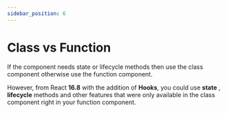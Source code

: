 ```yaml
---
sidebar_position: 6
---
```


# Class vs Function

If the component needs state or lifecycle methods
then use the class component otherwise use the
function component.

However, from React **16.8** with
the addition of **Hooks**, you could use **state** , **lifecycle** methods and other features that were only available in the class component right in your function component.
